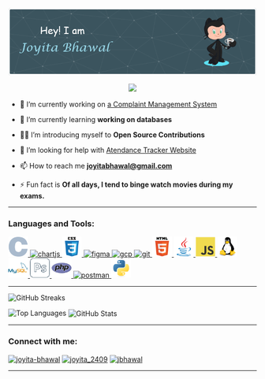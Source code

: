 ![Header](./banner.png)


<p align="center">
  <img src="https://readme-typing-svg.herokuapp.com?font=Fira+Code&size=22&pause=1000&color=9FF3E9&center=true&vCenter=true&width=500&lines=Curious+%7C+Consistent+%7C+Creative;Open+Source+Contributor;Lifelong+Learner+in+Tech" />
</p>

- 🔭 I’m currently working on [a Complaint Management System](https://github.com/Jbhawal/Helpdesk)

- 🌱 I’m currently learning **working on databases**

- 👨‍💻 I’m introducing myself to **Open Source Contributions**

- 🤝 I’m looking for help with [Atendance Tracker Website](https://github.com/Jbhawal/Attendance-Tracker)

- 📫 How to reach me **joyitabhawal@gmail.com**

- ⚡ Fun fact is **Of all days, I tend to binge watch movies during my exams.**

---

<h3 align="left">Languages and Tools:</h3>
<p align="left"> <a href="https://www.cprogramming.com/" target="_blank" rel="noreferrer"> <img src="https://raw.githubusercontent.com/devicons/devicon/master/icons/c/c-original.svg" alt="c" width="40" height="40"/> </a> <a href="https://www.chartjs.org" target="_blank" rel="noreferrer"> <img src="https://www.chartjs.org/media/logo-title.svg" alt="chartjs" width="40" height="40"/> </a> <a href="https://www.w3schools.com/css/" target="_blank" rel="noreferrer"> <img src="https://raw.githubusercontent.com/devicons/devicon/master/icons/css3/css3-original-wordmark.svg" alt="css3" width="40" height="40"/> </a> <a href="https://www.figma.com/" target="_blank" rel="noreferrer"> <img src="https://www.vectorlogo.zone/logos/figma/figma-icon.svg" alt="figma" width="40" height="40"/> </a> <a href="https://cloud.google.com" target="_blank" rel="noreferrer"> <img src="https://www.vectorlogo.zone/logos/google_cloud/google_cloud-icon.svg" alt="gcp" width="40" height="40"/> </a> <a href="https://git-scm.com/" target="_blank" rel="noreferrer"> <img src="https://www.vectorlogo.zone/logos/git-scm/git-scm-icon.svg" alt="git" width="40" height="40"/> </a> <a href="https://www.w3.org/html/" target="_blank" rel="noreferrer"> <img src="https://raw.githubusercontent.com/devicons/devicon/master/icons/html5/html5-original-wordmark.svg" alt="html5" width="40" height="40"/> </a> <a href="https://www.java.com" target="_blank" rel="noreferrer"> <img src="https://raw.githubusercontent.com/devicons/devicon/master/icons/java/java-original.svg" alt="java" width="40" height="40"/> </a> <a href="https://developer.mozilla.org/en-US/docs/Web/JavaScript" target="_blank" rel="noreferrer"> <img src="https://raw.githubusercontent.com/devicons/devicon/master/icons/javascript/javascript-original.svg" alt="javascript" width="40" height="40"/> </a> <a href="https://www.linux.org/" target="_blank" rel="noreferrer"> <img src="https://raw.githubusercontent.com/devicons/devicon/master/icons/linux/linux-original.svg" alt="linux" width="40" height="40"/> </a> <a href="https://www.mysql.com/" target="_blank" rel="noreferrer"> <img src="https://raw.githubusercontent.com/devicons/devicon/master/icons/mysql/mysql-original-wordmark.svg" alt="mysql" width="40" height="40"/> </a> <a href="https://www.photoshop.com/en" target="_blank" rel="noreferrer"> <img src="https://raw.githubusercontent.com/devicons/devicon/master/icons/photoshop/photoshop-line.svg" alt="photoshop" width="40" height="40"/> </a> <a href="https://www.php.net" target="_blank" rel="noreferrer"> <img src="https://raw.githubusercontent.com/devicons/devicon/master/icons/php/php-original.svg" alt="php" width="40" height="40"/> </a> <a href="https://postman.com" target="_blank" rel="noreferrer"> <img src="https://www.vectorlogo.zone/logos/getpostman/getpostman-icon.svg" alt="postman" width="40" height="40"/> </a> <a href="https://www.python.org" target="_blank" rel="noreferrer"> <img src="https://raw.githubusercontent.com/devicons/devicon/master/icons/python/python-original.svg" alt="python" width="40" height="40"/> </a> </p>

---

<p align="left"> <img src="https://github-readme-streak-stats.herokuapp.com/?user=Jbhawal&theme=tokyonight" alt="GitHub Streaks" /> </p>
<p><img align="left" src="https://github-readme-stats.vercel.app/api/top-langs?username=Jbhawal&show_icons=true&locale=en&layout=compact&theme=tokyonight" alt="Top Languages" /> </p>
<p >&nbsp<img align="center" src="https://github-readme-stats.vercel.app/api?username=Jbhawal&show_icons=true&theme=tokyonight&hide_rank=true&hide=contribs" alt="GitHub Stats" /> </p>

---

<h3 align="left">Connect with me:</h3>
<p align="left">
<a href="https://linkedin.com/in/joyita-bhawal" target="blank"><img align="center" src="https://raw.githubusercontent.com/rahuldkjain/github-profile-readme-generator/master/src/images/icons/Social/linked-in-alt.svg" alt="joyita-bhawal" height="30" width="40" /></a>
<a href="https://instagram.com/joyita_2409" target="blank"><img align="center" src="https://raw.githubusercontent.com/rahuldkjain/github-profile-readme-generator/master/src/images/icons/Social/instagram.svg" alt="joyita_2409" height="30" width="40" /></a>
<a href="https://www.leetcode.com/jbhawal" target="blank"><img align="center" src="https://raw.githubusercontent.com/rahuldkjain/github-profile-readme-generator/master/src/images/icons/Social/leet-code.svg" alt="jbhawal" height="30" width="40" /></a>
</p>

---
<!--
<p align="center">
  <img src="https://github-readme-activity-graph.vercel.app/graph?username=Jbhawal&theme=tokyo-night" />
</p>
-->
